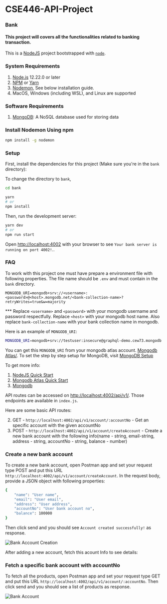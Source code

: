 # CSE446-API-Project

### Bank

#### This project will covers all the functionalities related to banking transaction.

This is a [NodeJS](https://nodejs.org/en) project bootstrapped with [`node`](https://nodejs.org/en/docs/guides/getting-started-guide).

### System Requirements

1. [Node.js](https://nodejs.org/en/) 12.22.0 or later
2. [NPM](https://www.npmjs.com/) or [Yarn](https://yarnpkg.com/)
3. [Nodemon](https://www.npmjs.com/package/nodemon), See below installation guide.
4. MacOS, Windows (including WSL), and Linux are supported

### Software Requirements

1. [MongoDB](https://www.mongodb.com/): A NoSQL database used for storing data

### Install Nodemon Using npm

```bash
npm install -g nodemon
```

### Setup

First, install the dependencies for this project (Make sure you're in the `bank` directory):

To change the directory to `bank`,

```bash
cd bank
```

```bash
yarn
# or
npm install
```

Then, run the development server:

```bash
yarn dev
# or
npm run start
```

Open [http://localhost:4002](http://localhost:4002) with your browser to see `Your bank server is running on port 4002!`..

### FAQ

To work with this project one must have prepare a environment file with following properties.
The file name should be `.env` and must contain in the `bank` directory.

```
MONGODB_URI=mongodb+srv://<username>:<password>@<host>.mongodb.net/<bank-collection-name>?retryWrites=true&w=majority
```

\*\*\* Replace `<username>` and `<password>` with your mongodb username and password respectfully. Replace `<host>` with your mongodb host name. Also replace `bank-collection-name` with your bank collection name in mongodb.

Here is an example of `MONGODB_URI`:

```bash
MONGODB_URI=mongodb+srv://testuser:insecure@graphql-demo.cew73.mongodb.net/bank?retryWrites=true&w=majority

```

You can get this `MONGODB_URI` from your mongodb atlas account. [Mongodb Atlas/](https://cloud.mongodb.com/).
To set the step by step setup for MongoDB, visit [MongoDB Setup](https://github.com/sadekujjaman/CSE446-API-Project/tree/develop/bank/mongodb-setup)

To get more info:

1. [NodeJS Quick Start](https://nodejs.dev/en/learn/)
2. [Mongodb Atlas Quick Start](https://www.mongodb.com/docs/atlas/getting-started/)
3. [Mongodb](https://www.mongodb.com/docs/drivers/node/current/)

API routes can be accessed on [http://localhost:4002/api/v1/](http://localhost:4002/api/v1/). Those endpoints are available in `index.js`.

Here are some basic API routes:

2. GET - `http://localhost:4002/api/v1/account/:accountNo` - Get an specific account with the given accountNo
3. POST - `http://localhost:4002/api/v1/account/createAccount` - Create a new bank account with the following info(name - string, email-string, address - string, accountNo - string, balance - number)

### Create a new bank account

To create a new bank account, open Postman app and set your request type POST and put this URL `http://localhost:4002/api/v1/account/createAccount`. In the request body, provide a JSON object with following properties:

```bash
{
    "name": "User name",
    "email": "User email",
    "address": "User address",
    "accountNo": "User bank account no",
    "balance": 100000
}
```

Then click send and you should see `Account created successfully!` as response.

![Bank Account Creation](https://github.com/sadekujjaman/CSE446-API-Project/blob/develop/bank/images/add-bank-account.png)

After adding a new account, fetch this acount Info to see details:

### Fetch a specific bank account with accountNo

To fetch all the products, open Postman app and set your request type GET and put this URL `http://localhost:4002/api/v1/account/:accountNo`. Then click send and you should see a list of products as response.

![Bank Account](https://github.com/sadekujjaman/CSE446-API-Project/blob/develop/bank/images/fetch-bank-account.png)
